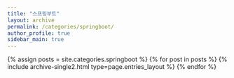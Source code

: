 ```yaml
---
title: "스프링부트"
layout: archive
permalink: /categories/springboot/
author_profile: true
sidebar_main: true
---
```


{% assign posts = site.categories.springboot %}
{% for post in posts %} {% include archive-single2.html type=page.entries_layout %} {% endfor %}